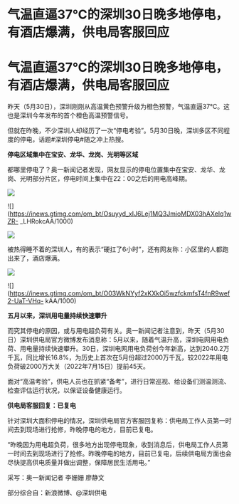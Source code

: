 # 气温直逼37℃的深圳30日晚多地停电，有酒店爆满，供电局客服回应

# 气温直逼37℃的深圳30日晚多地停电，有酒店爆满，供电局客服回应

昨天（5月30日），深圳刚刚从高温黄色预警升级为橙色预警，气温直逼37℃。这也是深圳今年发布的首个橙色高温预警信号。

但就在昨晚，不少深圳人却经历了一次“停电考验”。5月30日晚，深圳多区不同程度的停电，话题#深圳停电#随之冲上热搜。

**停电区域集中在宝安、龙华、龙岗、光明等区域**

都哪里停电了？奥一新闻记者发现，网友显示的停电位置集中在宝安、龙华、龙岗、光明部分片区，停电时间上集中在22：00之后的用电高峰期。

![](https://inews.gtimg.com/om_bt/ONsQ2mxhm575HO9gaZ8xAqvLq0xnrR4vT00VBojLAi7ckAA/1000)

![](https://inews.gtimg.com/om_bt/Osuyyd_xIJ6Lej1MQ3JmioMDX03hAXeIq1wZR-
_LHRokcAA/1000)

![](https://inews.gtimg.com/om_bt/O5HIpavObtqAN47OjPTKHOWGQOKqa0ymhqeIFXoQ5fitgAA/1000)

被热得睡不着的深圳人，有的表示“硬扛了6小时”，还有网友称：小区里的人都跑出来了，酒店爆满。

![](https://inews.gtimg.com/om_bt/OsJcMzHEuSdvgdevUVq5mAAZGzXbJffwI4hRVq60j5Bu8AA/1000)

![](https://inews.gtimg.com/om_bt/O03WkNYyf2xKXkOi5wzfckmfsT4fnR9wef2-UaT-VHq-
kAA/1000)

**五月以来，深圳用电量持续快速攀升**

而究其停电的原因，或与用电超负荷有关。奥一新闻记者注意到，昨天（5月30日）深圳供电局官方微博发布消息称：5月以来，随着气温升高，深圳电网用电负荷、用电量持续快速攀升。30日，深圳电网用电负荷创今年新高，达到2040.2万千瓦，同比增长16.8%，为历史上首次在5月份超过2000万千瓦，较2022年用电负荷破2000万大关（2022年7月15日）提前45天。

面对“高温考验”，供电人员也在抓紧“备考”，进行日常巡视、给设备们测温测流、检查评估运行状况，以保证设备健康运行。

**供电局客服回复：已复电**

针对深圳大面积停电的情况，深圳供电局官方客服回复称：供电局工作人员第一时间去到现场进行抢修，昨晚停电的地方，目前已复电。

“昨晚因为用电超负荷，很多地方出现停电现象，收到消息后，供电局工作人员第一时间去到现场进行了抢修。昨晚停电的地方，目前已复电，后续供电局方面也会尽快提高供电质量并做出调整，保障居民生活用电。”

采写：奥一新闻记者 李姗姗 廖静文

部分综合自：新浪微博、@深圳供电


